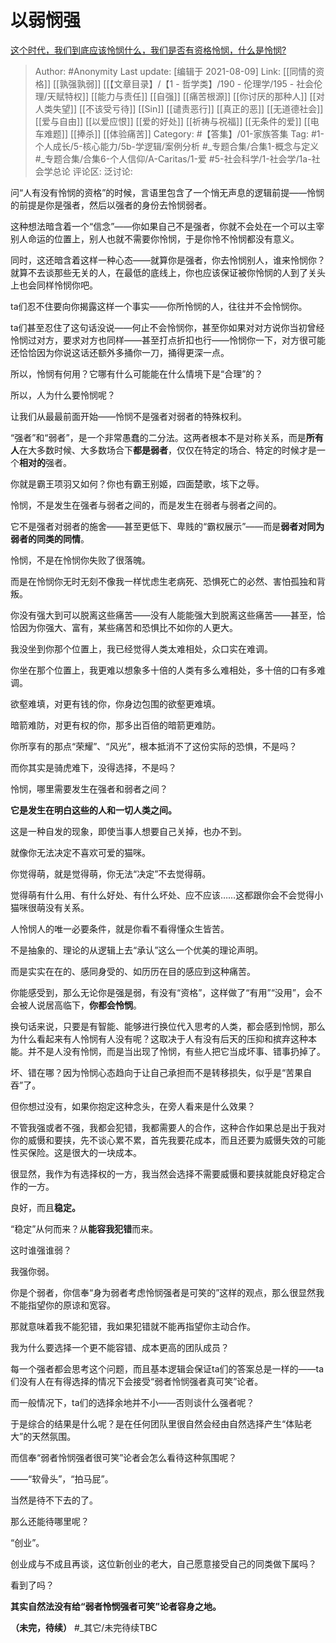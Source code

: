 # 以弱悯强
[这个时代，我们到底应该怜悯什么，我们是否有资格怜悯，什么是怜悯?](https://www.zhihu.com/question/389001126/answer/2045949402)

> Author: #Anonymity
> Last update: [编辑于 2021-08-09]
> Link: [[同情的资格]] [[孰强孰弱]] [[【文章目录】/【1 - 哲学类】/190 - 伦理学/195 - 社会伦理/天赋特权]] [[能力与责任]] [[自强]] [[痛苦根源]] [[你讨厌的那种人]] [[对人类失望]] [[不该受亏待]] [[Sin]] [[谴责恶行]] [[真正的恶]] [[无道德社会]] [[爱与自由]] [[以爱应恨]] [[爱的好处]] [[祈祷与祝福]] [[无条件的爱]] [[电车难题]] [[捧杀]] [[体验痛苦]]
> Category: #【答集】/01-家族答集
> Tag: #1-个人成长/5-核心能力/5b-学逻辑/案例分析  #_专题合集/合集1-概念与定义 #_专题合集/合集6-个人信仰/A-Caritas/1-爱 #5-社会科学/1-社会学/1a-社会学总论 
> 评论区:
> 泛讨论:

问“人有没有怜悯的资格”的时候，言语里包含了一个悄无声息的逻辑前提——怜悯的前提是你是强者，然后以强者的身份去怜悯弱者。

这种想法暗含着一个“信念”——你如果自己不是强者，你就不会处在一个可以主宰别人命运的位置上，别人也就不需要你怜悯，于是你怜不怜悯都没有意义。

同时，这还暗含着这样一种心态——就算你是强者，你去怜悯别人，谁来怜悯你？就算不去谈那些无关的人，在最低的底线上，你也应该保证被你怜悯的人到了关头上也会同样怜悯你吧。

ta们忍不住要向你揭露这样一个事实——你所怜悯的人，往往并不会怜悯你。

ta们甚至忍住了这句话没说——何止不会怜悯你，甚至你如果对对方说你当初曾经怜悯过对方，要求对方也同样——甚至打点折扣也行——怜悯你一下，对方很可能还恰恰因为你说这话还额外多捅你一刀，捅得更深一点。

所以，怜悯有何用？它哪有什么可能能在什么情境下是“合理”的？

所以，人为什么要怜悯呢？

让我们从最最前面开始——怜悯不是强者对弱者的特殊权利。

“强者”和“弱者”，是一个非常愚蠢的二分法。这两者根本不是对称关系，而是**所有人**在大多数时候、大多数场合下**都是弱者**，仅仅在特定的场合、特定的时候才是一个**相对的**强者。

你就是霸王项羽又如何？你也有霸王别姬，四面楚歌，垓下之辱。

怜悯，不是发生在强者与弱者之间的，而是发生在弱者与弱者之间的。

它不是强者对弱者的施舍——甚至更低下、卑贱的“霸权展示”——而是**弱者对同为弱者的同类的同情**。

怜悯，不是在怜悯你失败了很落魄。

而是在怜悯你无时无刻不像我一样忧虑生老病死、恐惧死亡的必然、害怕孤独和背叛。

你没有强大到可以脱离这些痛苦——没有人能能强大到脱离这些痛苦——甚至，恰恰因为你强大、富有，某些痛苦和恐惧比不如你的人更大。

我没坐到你那个位置上，我已经觉得人类太难相处，众口实在难调。

你坐在那个位置上，我更难以想象多十倍的人类有多么难相处，多十倍的口有多难调。

欲壑难填，对更有钱的你，你身边包围的欲壑更难填。

暗箭难防，对更有权的你，那多出百倍的暗箭更难防。

你所享有的那点“荣耀”、“风光”，根本抵消不了这份实际的恐惧，不是吗？

而你其实是骑虎难下，没得选择，不是吗？

怜悯，哪里需要发生在强者和弱者之间？

**它是发生在明白这些的人和一切人类之间。**

这是一种自发的现象，即使当事人想要自己关掉，也办不到。

就像你无法决定不喜欢可爱的猫咪。

你觉得萌，就是觉得萌，你无法“决定”不去觉得萌。

觉得萌有什么用、有什么好处、有什么坏处、应不应该……这都跟你会不会觉得小猫咪很萌没有关系。

人怜悯人的唯一必要条件，就是你看不看得懂众生皆苦。

不是抽象的、理论的从逻辑上去“承认”这么一个优美的理论声明。

而是实实在在的、感同身受的、如历历在目的感应到这种痛苦。

你能感受到，那么无论你是强是弱，有没有“资格”，这样做了“有用”“没用”，会不会被人说居高临下，**你都会怜悯**。

换句话来说，只要是有智能、能够进行换位代入思考的人类，都会感到怜悯，那么为什么看起来有人怜悯有人没有呢？这取决于人有没有后天的压抑和摈弃这种本能。并不是人没有怜悯，而是当出现了怜悯，有些人把它当成坏事、错事扔掉了。

坏、错在哪？因为怜悯心态趋向于让自己承担而不是转移损失，似乎是“苦果自吞”了。

但你想过没有，如果你抱定这种念头，在旁人看来是什么效果？

不管我强或者不强，我都会犯错，我都需要人的合作，这种合作如果总是出于我对你的威慑和要挟，先不谈心累不累，首先我要花成本，而且还要为威慑失效的可能性买保险。这是很大的一块成本。

很显然，我作为有选择权的一方，我当然会选择不需要威慑和要挟就能良好稳定合作的一方。

良好，而且**稳定。**

“稳定”从何而来？从**能容我犯错**而来。

这时谁强谁弱？

我强你弱。

你是个弱者，你信奉“身为弱者考虑怜悯强者是可笑的”这样的观点，那么很显然我不能指望你的原谅和宽容。

那就意味着我不能犯错，我如果犯错就不能再指望你主动合作。

我为什么要选择一个更不能容错、成本更高的团队成员？

每一个强者都会思考这个问题，而且基本逻辑会保证ta们的答案总是一样的——ta们没有人在有得选择的情况下会接受“弱者怜悯强者真可笑”论者。

而一般情况下，ta们的选择余地并不小——否则谈什么强者呢？

于是综合的结果是什么呢？是在任何团队里很自然会经由自然选择产生“体贴老大”的天然氛围。

而信奉“弱者怜悯强者很可笑”论者会怎么看待这种氛围呢？

——“软骨头”，“拍马屁”。

当然是待不下去的了。

那么还能待哪里呢？

“创业”。

创业成与不成且再谈，这位新创业的老大，自己愿意接受自己的同类做下属吗？

看到了吗？

**其实自然法没有给“弱者怜悯强者可笑”论者容身之地。**

**（未完，待续）**
#_其它/未完待续TBC
